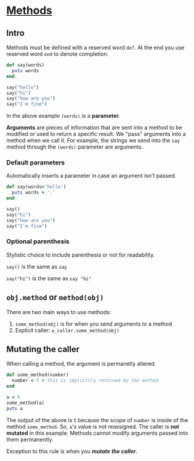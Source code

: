 # [Methods](https://launchschool.com/books/ruby/read/methods)

## Intro

Methods must be defined with a reserved word ```def```. At the end you use reserved word ```end``` to denote completion.

```ruby
def say(words)
  puts words
end

say("hello")
say("hi")
say("how are you")
say("I'm fine")
```

In the above example ```(words)``` is a **parameter**.

**Arguments** are pieces of information that are sent into a method to be modified or used to return a specific result. We "pass" arguments into a method when we call it. For example, the strings we send into the ```say``` method through the ```(words)``` parameter are arguments.

### Default parameters

Automatically inserts a parameter in case an argument isn't passed.

```ruby
def say(words='hello')
  puts words + '.'
end

say()
say("hi")
say("how are you")
say("I'm fine")
```

### Optional parenthesis

Stylistic choice to include parenthesis or not for readability.

```say()``` is the same as ```say```

```say("hi")``` is the same as ```say "hi"```

## ```obj.method``` or ```method(obj)```

There are two main ways to use methods:

1. ```some_method(obj)``` is for when you send arguments to a method
2. Explicit caller: ```a_caller.some_method(obj)```

## Mutating the caller

When calling a method, the argument is permanetly altered.

```ruby
def some_method(number)
  number = 7 # this is implicitly returned by the method
end

a = 5
some_method(a)
puts a
```

The output of the above is ```5``` because the scope of ```number``` is inside of the method ```some_method```. So, ```a```'s value is not reassigned. The caller is **not mutated** in this example. Methods cannot modify arguments passed into them permanently.

Exception to this rule is when you ***mutate the caller***.



